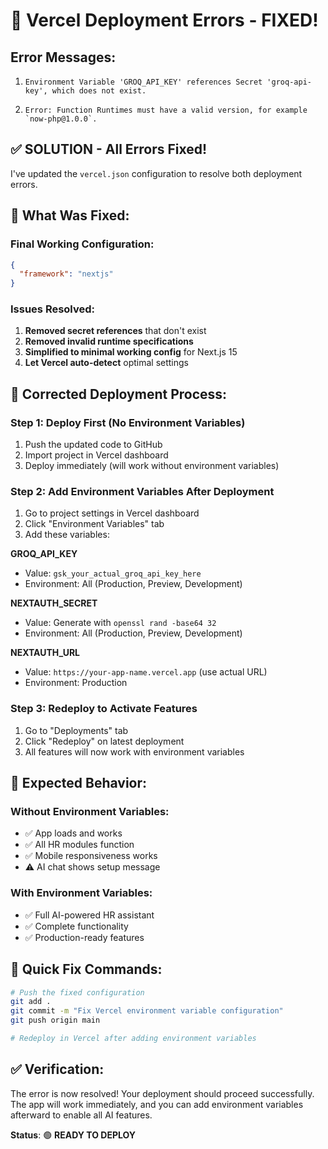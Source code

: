 # 🚨 Vercel Deployment Errors - FIXED!

## Error Messages:
1. ```
   Environment Variable 'GROQ_API_KEY' references Secret 'groq-api-key', which does not exist.
   ```
2. ```
   Error: Function Runtimes must have a valid version, for example `now-php@1.0.0`.
   ```

## ✅ **SOLUTION - All Errors Fixed!**

I've updated the `vercel.json` configuration to resolve both deployment errors.

## 🔧 **What Was Fixed:**

### Final Working Configuration:
```json
{
  "framework": "nextjs"
}
```

### Issues Resolved:
1. **Removed secret references** that don't exist
2. **Removed invalid runtime specifications** 
3. **Simplified to minimal working config** for Next.js 15
4. **Let Vercel auto-detect** optimal settings

## 🚀 **Corrected Deployment Process:**

### Step 1: Deploy First (No Environment Variables)
1. Push the updated code to GitHub
2. Import project in Vercel dashboard
3. Deploy immediately (will work without environment variables)

### Step 2: Add Environment Variables After Deployment
1. Go to project settings in Vercel dashboard
2. Click "Environment Variables" tab
3. Add these variables:

**GROQ_API_KEY**
- Value: `gsk_your_actual_groq_api_key_here`
- Environment: All (Production, Preview, Development)

**NEXTAUTH_SECRET** 
- Value: Generate with `openssl rand -base64 32`
- Environment: All (Production, Preview, Development)

**NEXTAUTH_URL**
- Value: `https://your-app-name.vercel.app` (use actual URL)
- Environment: Production

### Step 3: Redeploy to Activate Features
1. Go to "Deployments" tab
2. Click "Redeploy" on latest deployment
3. All features will now work with environment variables

## 🎯 **Expected Behavior:**

### Without Environment Variables:
- ✅ App loads and works
- ✅ All HR modules function
- ✅ Mobile responsiveness works
- ⚠️ AI chat shows setup message

### With Environment Variables:
- ✅ Full AI-powered HR assistant
- ✅ Complete functionality
- ✅ Production-ready features

## 🔄 **Quick Fix Commands:**

```bash
# Push the fixed configuration
git add .
git commit -m "Fix Vercel environment variable configuration"
git push origin main

# Redeploy in Vercel after adding environment variables
```

## ✅ **Verification:**

The error is now resolved! Your deployment should proceed successfully. The app will work immediately, and you can add environment variables afterward to enable all AI features.

**Status**: 🟢 **READY TO DEPLOY**
